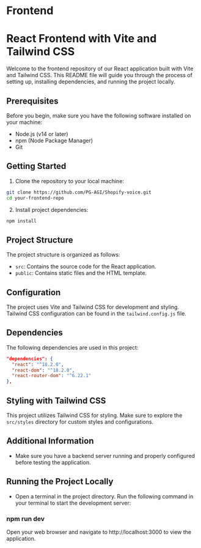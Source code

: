 # Frontend

# React Frontend with Vite and Tailwind CSS

Welcome to the frontend repository of our React application built with Vite and Tailwind CSS. This README file will guide you through the process of setting up, installing dependencies, and running the project locally.

## Prerequisites

Before you begin, make sure you have the following software installed on your machine:

- Node.js (v14 or later)
- npm (Node Package Manager)
- Git

## Getting Started

1. Clone the repository to your local machine:

```bash
git clone https://github.com/PG-AGI/Shopify-voice.git
cd your-frontend-repo
```

2. Install project dependencies:

```bash
npm install
```

## Project Structure

The project structure is organized as follows:

- `src`: Contains the source code for the React application.
- `public`: Contains static files and the HTML template.

## Configuration

The project uses Vite and Tailwind CSS for development and styling. Tailwind CSS configuration can be found in the `tailwind.config.js` file.

## Dependencies

The following dependencies are used in this project:

```json
"dependencies": {
  "react": "^18.2.0",
  "react-dom": "^18.2.0",
  "react-router-dom": "^6.22.1"
},
```

## Styling with Tailwind CSS

This project utilizes Tailwind CSS for styling. Make sure to explore the `src/styles` directory for custom styles and configurations.

## Additional Information

- Make sure you have a backend server running and properly configured before testing the application.

## Running the Project Locally

- Open a terminal in the project directory.
Run the following command in your terminal to start the development server:

### npm run dev

Open your web browser and navigate to http://localhost:3000 to view the application.

